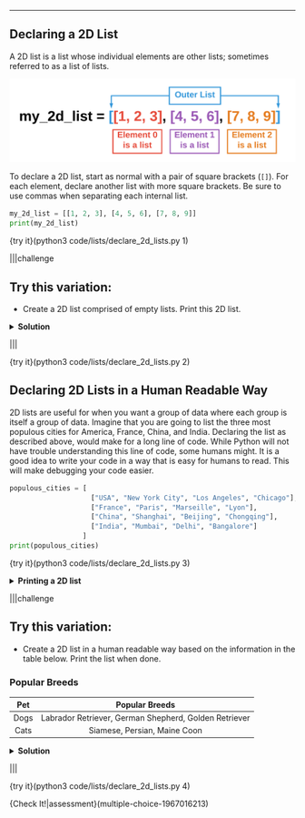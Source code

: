 ----------

## Declaring a 2D List

A 2D list is a list whose individual elements are other lists; sometimes referred to as a list of lists.

![2D List](.guides/images/2d_lists.png)

To declare a 2D list, start as normal with a pair of square brackets (`[]`). For each element, declare another list with more square brackets. Be sure to use commas when separating each internal list.

```python
my_2d_list = [[1, 2, 3], [4, 5, 6], [7, 8, 9]]
print(my_2d_list)
```

{try it}(python3 code/lists/declare_2d_lists.py 1)

|||challenge
## Try this variation:
* Create a 2D list comprised of empty lists. Print this 2D list.
<details>
  <summary><strong>Solution</strong></summary>
  
  ```python
  my_empty_2d_list = [[], [], []]
  print(my_empty_2d_list)
  ```
  
</details>

|||

{try it}(python3 code/lists/declare_2d_lists.py 2)

## Declaring 2D Lists in a Human Readable Way

2D lists are useful for when you want a group of data where each group is itself a group of data. Imagine that you are going to list the three most populous cities for America, France, China, and India. Declaring the list as described above, would make for a long line of code. While Python will not have trouble understanding this line of code, some humans might. It is a good idea to write your code in a way that is easy for humans to read. This will make debugging your code easier. 

```python
populous_cities = [
                    ["USA", "New York City", "Los Angeles", "Chicago"],
                    ["France", "Paris", "Marseille", "Lyon"],
                    ["China", "Shanghai", "Beijing", "Chongqing"],
                    ["India", "Mumbai", "Delhi", "Bangalore"]
                  ]
print(populous_cities)
```

{try it}(python3 code/lists/declare_2d_lists.py 3)

<details>
  <summary><strong>Printing a 2D list</strong></summary>
  The standard <code>print</code> statement does not print a 2D list in a human readable way. However, it is possible to print a 2D list in a more readable way. This will be covered on a later page.
</details>

|||challenge
## Try this variation:
* Create a 2D list in a human readable way based on the information in the table below. Print the list when done.
### Popular Breeds
|Pet|Popular Breeds|
|:-:|:------------:|
|Dogs|Labrador Retriever, German Shepherd, Golden Retriever|
|Cats|Siamese, Persian, Maine Coon|
<details>
  <summary><strong>Solution</strong></summary>
  
  ```python
  pets = [
           ['dogs', 'labrador retriever', 'german shepherd', 'golden retriever'],
           ['cats', 'siamese', 'persian', 'maine coon']
         ]
  print(pets)
  ```
</details>

|||

{try it}(python3 code/lists/declare_2d_lists.py 4)

{Check It!|assessment}(multiple-choice-1967016213)

